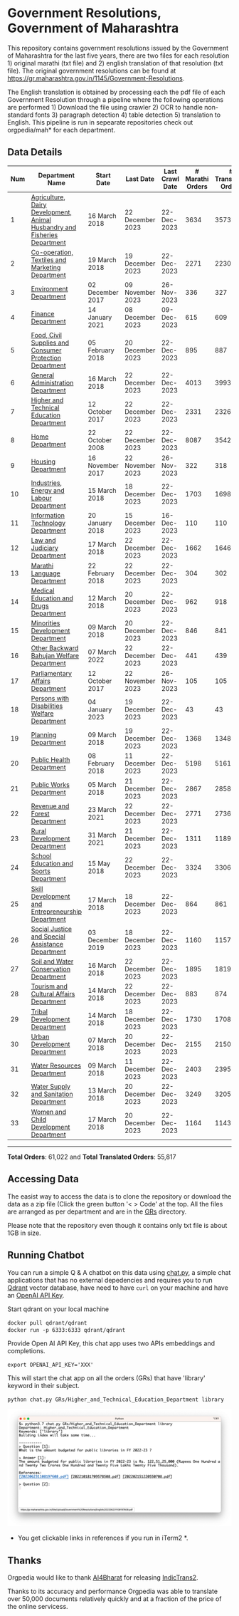 # Government Resolutions, Government of Maharashtra

This repository contains government resolutions issued by the Government of Maharashtra for the last five years, there are two files for each resolution 1) original marathi (txt file) and 2) english translation of that resolution (txt file). The original government resolutions can be found at https://gr.maharashtra.gov.in/1145/Government-Resolutions.


The English translation is obtained by processing each the pdf file of each Government Resolution through a pipeline where the following operations are performed 1) Download the file using crawler 2) OCR to handle non-standard fonts 3) paragraph detection 4) table  detection 5) translation to English. This pipeline is run in sepearate repositories check out orgpedia/mah* for each department.


## Data Details

| Num | Department Name | Start Date | Last Date | Last Crawl Date | # Marathi Orders | # Translated Orders | Starting Order | Last Order |
| --- | --------------- | ---------- | --------- | --------------- | ---------------- | ------------------- | -------------- | ---------- |
| 1 | [Agriculture, Dairy Development, Animal Husbandry and Fisheries Department](GRs/Agriculture,_Dairy_Development,_Animal_Husbandry_and_Fisheries_Department) | 16 March 2018 | 22 December 2023 | 22-Dec-2023 | 3634 | 3573 | [201803161624182101.pdf](https://gr.maharashtra.gov.in/Site/Upload/Government%20Resolutions/English/201803161624182101.pdf) | [202312221518258301.pdf](https://gr.maharashtra.gov.in/Site/Upload/Government%20Resolutions/English/202312221518258301.pdf) |
| 2 | [Co-operation, Textiles and Marketing Department](GRs/Co-operation,_Textiles_and_Marketing_Department) | 19 March 2018 | 19 December 2023 | 22-Dec-2023 | 2271 | 2230 | [201803191257576702.pdf](https://gr.maharashtra.gov.in/Site/Upload/Government%20Resolutions/English/201803191257576702.pdf) | [202312191735299602.pdf](https://gr.maharashtra.gov.in/Site/Upload/Government%20Resolutions/English/202312191735299602.pdf) |
| 3 | [Environment Department](GRs/Environment_Department) | 02 December 2017 | 09 November 2023 | 26-Nov-2023 | 336 | 327 | [201712041147216904.pdf](https://gr.maharashtra.gov.in/Site/Upload/Government%20Resolutions/English/201712041147216904.pdf) | [202311091716582504.pdf](https://gr.maharashtra.gov.in/Site/Upload/Government%20Resolutions/English/202311091716582504.pdf) |
| 4 | [Finance Department](GRs/Finance_Department) | 14 January 2021 | 08 December 2023 | 09-Dec-2023 | 615 | 609 | [202101141237329905.pdf](https://gr.maharashtra.gov.in/Site/Upload/Government%20Resolutions/English/202101141237329905.pdf) | [202312081246357605.pdf](https://gr.maharashtra.gov.in/Site/Upload/Government%20Resolutions/English/202312081246357605.pdf) |
| 5 | [Food, Civil Supplies and Consumer Protection Department](GRs/Food,_Civil_Supplies_and_Consumer_Protection_Department) | 05 February 2018 | 20 December 2023 | 22-Dec-2023 | 895 | 887 | [201802121244545806.pdf](https://gr.maharashtra.gov.in/Site/Upload/Government%20Resolutions/English/201802121244545806.pdf) | [202312201650378506.pdf](https://gr.maharashtra.gov.in/Site/Upload/Government%20Resolutions/English/202312201650378506.pdf) |
| 6 | [General Administration Department](GRs/General_Administration_Department) | 16 March 2018 | 22 December 2023 | 22-Dec-2023 | 4013 | 3993 | [201803161224022707.pdf](https://gr.maharashtra.gov.in/Site/Upload/Government%20Resolutions/English/201803161224022707.pdf) | [202312221756089407.pdf](https://gr.maharashtra.gov.in/Site/Upload/Government%20Resolutions/English/202312221756089407.pdf) |
| 7 | [Higher and Technical Education Department](GRs/Higher_and_Technical_Education_Department) | 12 October 2017 | 22 December 2023 | 22-Dec-2023 | 2331 | 2326 | [201710121514029708.pdf](https://gr.maharashtra.gov.in/Site/Upload/Government%20Resolutions/English/201710121514029708.pdf) | [202312221913418008.pdf](https://gr.maharashtra.gov.in/Site/Upload/Government%20Resolutions/English/202312221913418008.pdf) |
| 8 | [Home Department](GRs/Home_Department) | 22 October 2008 | 22 December 2023 | 22-Dec-2023 | 8087 | 3542 | [20081022.pdf](https://gr.maharashtra.gov.in/Site/Upload/Government%20Resolutions/English/20081022.pdf) | [202312221921220829.pdf](https://gr.maharashtra.gov.in/Site/Upload/Government%20Resolutions/English/202312221921220829.pdf) |
| 9 | [Housing Department](GRs/Housing_Department) | 16 November 2017 | 22 November 2023 | 26-Nov-2023 | 322 | 318 | [201711161447076609.pdf](https://gr.maharashtra.gov.in/Site/Upload/Government%20Resolutions/English/201711161447076609.pdf) | [202311221219205209.pdf](https://gr.maharashtra.gov.in/Site/Upload/Government%20Resolutions/English/202311221219205209.pdf) |
| 10 | [Industries, Energy and Labour Department](GRs/Industries,_Energy_and_Labour_Department) | 15 March 2018 | 18 December 2023 | 22-Dec-2023 | 1703 | 1698 | [201803151204055010.pdf](https://gr.maharashtra.gov.in/Site/Upload/Government%20Resolutions/English/201803151204055010.pdf) | [202312181657291710.pdf](https://gr.maharashtra.gov.in/Site/Upload/Government%20Resolutions/English/202312181657291710.pdf) |
| 11 | [Information Technology Department](GRs/Information_Technology_Department) | 20 January 2018 | 15 December 2023 | 16-Dec-2023 | 110 | 110 | [201801201843024511.pdf](https://gr.maharashtra.gov.in/Site/Upload/Government%20Resolutions/English/201801201843024511.pdf) | [202312151508137711.pdf](https://gr.maharashtra.gov.in/Site/Upload/Government%20Resolutions/English/202312151508137711.pdf) |
| 12 | [Law and Judiciary Department](GRs/Law_and_Judiciary_Department) | 17 March 2018 | 22 December 2023 | 22-Dec-2023 | 1662 | 1646 | [201803171129290212.pdf](https://gr.maharashtra.gov.in/Site/Upload/Government%20Resolutions/English/201803171129290212.pdf) | [202312221712028312.pdf](https://gr.maharashtra.gov.in/Site/Upload/Government%20Resolutions/English/202312221712028312.pdf) |
| 13 | [Marathi Language Department](GRs/Marathi_Language_Department) | 22 February 2018 | 22 December 2023 | 22-Dec-2023 | 304 | 302 | [201802031549154233.pdf](https://gr.maharashtra.gov.in/Site/Upload/Government%20Resolutions/English/201802031549154233.pdf) | [202312221750521233.pdf](https://gr.maharashtra.gov.in/Site/Upload/Government%20Resolutions/English/202312221750521233.pdf) |
| 14 | [Medical Education and Drugs Department](GRs/Medical_Education_and_Drugs_Department) | 12 March 2018 | 20 December 2023 | 22-Dec-2023 | 962 | 918 | [201803121137094813.pdf](https://gr.maharashtra.gov.in/Site/Upload/Government%20Resolutions/English/201803121137094813.pdf) | [202312201725520313.pdf](https://gr.maharashtra.gov.in/Site/Upload/Government%20Resolutions/English/202312201725520313.pdf) |
| 15 | [Minorities Development Department](GRs/Minorities_Development_Department) | 09 March 2018 | 20 December 2023 | 22-Dec-2023 | 846 | 841 | [201803091218355314.pdf](https://gr.maharashtra.gov.in/Site/Upload/Government%20Resolutions/English/201803091218355314.pdf) | [202312201320164914.pdf](https://gr.maharashtra.gov.in/Site/Upload/Government%20Resolutions/English/202312201320164914.pdf) |
| 16 | [Other Backward Bahujan Welfare Department](GRs/Other_Backward_Bahujan_Welfare_Department) | 07 March 2022 | 22 December 2023 | 22-Dec-2023 | 441 | 439 | [202203081752439334.pdf](https://gr.maharashtra.gov.in/Site/Upload/Government%20Resolutions/English/202203081752439334.pdf) | [202312221305448534.pdf](https://gr.maharashtra.gov.in/Site/Upload/Government%20Resolutions/English/202312221305448534.pdf) |
| 17 | [Parliamentary Affairs Department](GRs/Parliamentary_Affairs_Department) | 12 October 2017 | 22 November 2023 | 26-Nov-2023 | 105 | 105 | [201710031642378615.pdf](https://gr.maharashtra.gov.in/Site/Upload/Government%20Resolutions/English/201710031642378615.pdf) | [202311221247565415.pdf](https://gr.maharashtra.gov.in/Site/Upload/Government%20Resolutions/English/202311221247565415.pdf) |
| 18 | [Persons with Disabilities Welfare Department](GRs/Persons_with_Disabilities_Welfare_Department) | 04 January 2023 | 19 December 2023 | 22-Dec-2023 | 43 | 43 | [202301041906309635.pdf](https://gr.maharashtra.gov.in/Site/Upload/Government%20Resolutions/English/202301041906309635.pdf) | [202312191658375135.pdf](https://gr.maharashtra.gov.in/Site/Upload/Government%20Resolutions/English/202312191658375135.pdf) |
| 19 | [Planning Department](GRs/Planning_Department) | 09 March 2018 | 19 December 2023 | 22-Dec-2023 | 1368 | 1348 | [201803091441032716.pdf](https://gr.maharashtra.gov.in/Site/Upload/Government%20Resolutions/English/201803091441032716.pdf) | [202312191655008716.pdf](https://gr.maharashtra.gov.in/Site/Upload/Government%20Resolutions/English/202312191655008716.pdf) |
| 20 | [Public Health Department](GRs/Public_Health_Department) | 08 February 2018 | 11 December 2023 | 22-Dec-2023 | 5198 | 5161 | [201801311722275417.pdf](https://gr.maharashtra.gov.in/Site/Upload/Government%20Resolutions/English/201801311722275417.pdf) | [202312111314096017.pdf](https://gr.maharashtra.gov.in/Site/Upload/Government%20Resolutions/English/202312111314096017.pdf) |
| 21 | [Public Works Department](GRs/Public_Works_Department) | 05 March 2018 | 21 December 2023 | 22-Dec-2023 | 2867 | 2858 | [201803051515468118.pdf](https://gr.maharashtra.gov.in/Site/Upload/Government%20Resolutions/English/201803051515468118.pdf) | [202312211715095018.pdf](https://gr.maharashtra.gov.in/Site/Upload/Government%20Resolutions/English/202312211715095018.pdf) |
| 22 | [Revenue and Forest Department](GRs/Revenue_and_Forest_Department) | 23 March 2021 | 22 December 2023 | 22-Dec-2023 | 2771 | 2736 | [202103231328393119.pdf](https://gr.maharashtra.gov.in/Site/Upload/Government%20Resolutions/English/202103231328393119.pdf) | [202312221659383219.pdf](https://gr.maharashtra.gov.in/Site/Upload/Government%20Resolutions/English/202312221659383219.pdf) |
| 23 | [Rural Development Department](GRs/Rural_Development_Department) | 31 March 2021 | 21 December 2023 | 22-Dec-2023 | 1311 | 1189 | [202103301021181120.pdf](https://gr.maharashtra.gov.in/Site/Upload/Government%20Resolutions/English/202103301021181120.pdf) | [202312211729410720.pdf](https://gr.maharashtra.gov.in/Site/Upload/Government%20Resolutions/English/202312211729410720.pdf) |
| 24 | [School Education and Sports Department](GRs/School_Education_and_Sports_Department) | 15 May 2018 | 22 December 2023 | 22-Dec-2023 | 3324 | 3306 | [201805161114241221.pdf](https://gr.maharashtra.gov.in/Site/Upload/Government%20Resolutions/English/201805161114241221.pdf) | [202312221935228121.pdf](https://gr.maharashtra.gov.in/Site/Upload/Government%20Resolutions/English/202312221935228121.pdf) |
| 25 | [Skill Development and Entrepreneurship Department](GRs/Skill_Development_and_Entrepreneurship_Department) | 17 March 2018 | 18 December 2023 | 22-Dec-2023 | 864 | 861 | [201803171322099003.pdf](https://gr.maharashtra.gov.in/Site/Upload/Government%20Resolutions/English/201803171322099003.pdf) | [202312181803070903.pdf](https://gr.maharashtra.gov.in/Site/Upload/Government%20Resolutions/English/202312181803070903.pdf) |
| 26 | [Social Justice and Special Assistance Department](GRs/Social_Justice_and_Special_Assistance_Department) | 03 December 2019 | 18 December 2023 | 22-Dec-2023 | 1160 | 1157 | [201912051107011622.pdf](https://gr.maharashtra.gov.in/Site/Upload/Government%20Resolutions/English/201912051107011622.pdf) | [202312191645374522.pdf](https://gr.maharashtra.gov.in/Site/Upload/Government%20Resolutions/English/202312191645374522.pdf) |
| 27 | [Soil and Water Conservation Department](GRs/Soil_and_Water_Conservation_Department) | 16 March 2018 | 22 December 2023 | 22-Dec-2023 | 1895 | 1819 | [201803161247582426.pdf](https://gr.maharashtra.gov.in/Site/Upload/Government%20Resolutions/English/201803161247582426.pdf) | [202312221535120326.pdf](https://gr.maharashtra.gov.in/Site/Upload/Government%20Resolutions/English/202312221535120326.pdf) |
| 28 | [Tourism and Cultural Affairs Department](GRs/Tourism_and_Cultural_Affairs_Department) | 14 March 2018 | 22 December 2023 | 22-Dec-2023 | 883 | 874 | [201803131542054523.pdf](https://gr.maharashtra.gov.in/Site/Upload/Government%20Resolutions/English/201803131542054523.pdf) | [202312221449589323.pdf](https://gr.maharashtra.gov.in/Site/Upload/Government%20Resolutions/English/202312221449589323.pdf) |
| 29 | [Tribal Development Department](GRs/Tribal_Development_Department) | 14 March 2018 | 18 December 2023 | 22-Dec-2023 | 1730 | 1708 | [201803091105184924.pdf](https://gr.maharashtra.gov.in/Site/Upload/Government%20Resolutions/English/201803091105184924.pdf) | [202312151218073224.pdf](https://gr.maharashtra.gov.in/Site/Upload/Government%20Resolutions/English/202312151218073224.pdf) |
| 30 | [Urban Development Department](GRs/Urban_Development_Department) | 07 March 2018 | 20 December 2023 | 22-Dec-2023 | 2155 | 2150 | [201803071203178325.pdf](https://gr.maharashtra.gov.in/Site/Upload/Government%20Resolutions/English/201803071203178325.pdf) | [202312201101297425.pdf](https://gr.maharashtra.gov.in/Site/Upload/Government%20Resolutions/English/202312201101297425.pdf) |
| 31 | [Water Resources Department](GRs/Water_Resources_Department) | 09 March 2018 | 11 December 2023 | 22-Dec-2023 | 2403 | 2395 | [201803091034435527.pdf](https://gr.maharashtra.gov.in/Site/Upload/Government%20Resolutions/English/201803091034435527.pdf) | [202312201717300927.pdf](https://gr.maharashtra.gov.in/Site/Upload/Government%20Resolutions/English/202312201717300927.pdf) |
| 32 | [Water Supply and Sanitation Department](GRs/Water_Supply_and_Sanitation_Department) | 13 March 2018 | 20 December 2023 | 22-Dec-2023 | 3249 | 3205 | [201803121414108428.pdf](https://gr.maharashtra.gov.in/Site/Upload/Government%20Resolutions/English/201803121414108428.pdf) | [202312201149051328.pdf](https://gr.maharashtra.gov.in/Site/Upload/Government%20Resolutions/English/202312201149051328.pdf) |
| 33 | [Women and Child Development Department](GRs/Women_and_Child_Development_Department) | 17 March 2018 | 20 December 2023 | 22-Dec-2023 | 1164 | 1143 | [201803171539444330.pdf](https://gr.maharashtra.gov.in/Site/Upload/Government%20Resolutions/English/201803171539444330.pdf) | [202312201603177030.pdf](https://gr.maharashtra.gov.in/Site/Upload/Government%20Resolutions/English/202312201603177030.pdf) |
----------------------------------------------------------------------------------------------------

**Total Orders**: 61,022 and **Total Translated Orders**: 55,817
## Accessing Data

The easist way to access the data is to clone the repository or download the data as a zip file (Click the green button '< > Code' at the top. All the files are arranged as per department and are in the [GRs](GRs) directory.

Please note that the repository even though it contains only txt file is about 1GB in size.

## Running Chatbot

You can run a simple Q & A chatbot on this data using [chat.py](chat.py), a simple chat applications that has no external depedencies and requires you to run [Qdrant](https://qdrant.tech/) vector database, have need to have `curl` on your machine and have an [OpenAI API Key](https://help.openai.com/en/articles/4936850-where-do-i-find-my-secret-api-key).

Start qdrant on your local machine
```shell
docker pull qdrant/qdrant
docker run -p 6333:6333 qdrant/qdrant
```

Provide Open AI API Key, this chat app uses two APIs embeddings and completions.
```shell
export OPENAI_API_KEY='XXX'
```

This will start the chat app on all the orders (GRs) that have 'library' keyword in their subject.

```shell
python chat.py GRs/Higher_and_Technical_Education_Department library
```

![screenshot of running chat.py](screenshot.png)

* You get clickable links in references if you run in iTerm2 *.

## Thanks

Orgpedia would like to thank [AI4Bharat](https://ai4bharat.iitm.ac.in/) for releasing [IndicTrans2](https://github.com/AI4Bharat/IndicTrans2).

Thanks to its accuracy and performance Orgpedia was able to translate over 50,000 documents relatively quickly and at a fraction of the price of the online servicess.











